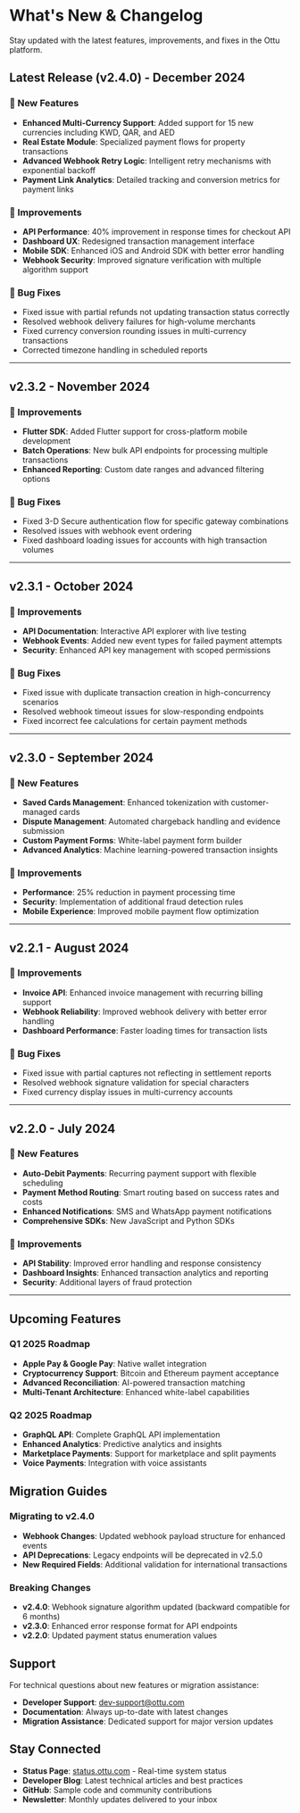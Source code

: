 # What's New & Changelog

Stay updated with the latest features, improvements, and fixes in the Ottu platform.

## Latest Release (v2.4.0) - December 2024

### 🎉 New Features
- **Enhanced Multi-Currency Support**: Added support for 15 new currencies including KWD, QAR, and AED
- **Real Estate Module**: Specialized payment flows for property transactions
- **Advanced Webhook Retry Logic**: Intelligent retry mechanisms with exponential backoff
- **Payment Link Analytics**: Detailed tracking and conversion metrics for payment links

### 🔧 Improvements
- **API Performance**: 40% improvement in response times for checkout API
- **Dashboard UX**: Redesigned transaction management interface
- **Mobile SDK**: Enhanced iOS and Android SDK with better error handling
- **Webhook Security**: Improved signature verification with multiple algorithm support

### 🐛 Bug Fixes
- Fixed issue with partial refunds not updating transaction status correctly
- Resolved webhook delivery failures for high-volume merchants
- Fixed currency conversion rounding issues in multi-currency transactions
- Corrected timezone handling in scheduled reports

---

## v2.3.2 - November 2024

### 🔧 Improvements
- **Flutter SDK**: Added Flutter support for cross-platform mobile development
- **Batch Operations**: New bulk API endpoints for processing multiple transactions
- **Enhanced Reporting**: Custom date ranges and advanced filtering options

### 🐛 Bug Fixes
- Fixed 3-D Secure authentication flow for specific gateway combinations
- Resolved issues with webhook event ordering
- Fixed dashboard loading issues for accounts with high transaction volumes

---

## v2.3.1 - October 2024

### 🔧 Improvements
- **API Documentation**: Interactive API explorer with live testing
- **Webhook Events**: Added new event types for failed payment attempts
- **Security**: Enhanced API key management with scoped permissions

### 🐛 Bug Fixes
- Fixed issue with duplicate transaction creation in high-concurrency scenarios
- Resolved webhook timeout issues for slow-responding endpoints
- Fixed incorrect fee calculations for certain payment methods

---

## v2.3.0 - September 2024

### 🎉 New Features
- **Saved Cards Management**: Enhanced tokenization with customer-managed cards
- **Dispute Management**: Automated chargeback handling and evidence submission
- **Custom Payment Forms**: White-label payment form builder
- **Advanced Analytics**: Machine learning-powered transaction insights

### 🔧 Improvements
- **Performance**: 25% reduction in payment processing time
- **Security**: Implementation of additional fraud detection rules
- **Mobile Experience**: Improved mobile payment flow optimization

---

## v2.2.1 - August 2024

### 🔧 Improvements
- **Invoice API**: Enhanced invoice management with recurring billing support
- **Webhook Reliability**: Improved webhook delivery with better error handling
- **Dashboard Performance**: Faster loading times for transaction lists

### 🐛 Bug Fixes
- Fixed issue with partial captures not reflecting in settlement reports
- Resolved webhook signature validation for special characters
- Fixed currency display issues in multi-currency accounts

---

## v2.2.0 - July 2024

### 🎉 New Features
- **Auto-Debit Payments**: Recurring payment support with flexible scheduling
- **Payment Method Routing**: Smart routing based on success rates and costs
- **Enhanced Notifications**: SMS and WhatsApp payment notifications
- **Comprehensive SDKs**: New JavaScript and Python SDKs

### 🔧 Improvements
- **API Stability**: Improved error handling and response consistency
- **Dashboard Insights**: Enhanced transaction analytics and reporting
- **Security**: Additional layers of fraud protection

---

## Upcoming Features

### Q1 2025 Roadmap
- **Apple Pay & Google Pay**: Native wallet integration
- **Cryptocurrency Support**: Bitcoin and Ethereum payment acceptance
- **Advanced Reconciliation**: AI-powered transaction matching
- **Multi-Tenant Architecture**: Enhanced white-label capabilities

### Q2 2025 Roadmap
- **GraphQL API**: Complete GraphQL API implementation
- **Enhanced Analytics**: Predictive analytics and insights
- **Marketplace Payments**: Support for marketplace and split payments
- **Voice Payments**: Integration with voice assistants

## Migration Guides

### Migrating to v2.4.0
- **Webhook Changes**: Updated webhook payload structure for enhanced events
- **API Deprecations**: Legacy endpoints will be deprecated in v2.5.0
- **New Required Fields**: Additional validation for international transactions

### Breaking Changes
- **v2.4.0**: Webhook signature algorithm updated (backward compatible for 6 months)
- **v2.3.0**: Enhanced error response format for API endpoints
- **v2.2.0**: Updated payment status enumeration values

## Support

For technical questions about new features or migration assistance:
- **Developer Support**: dev-support@ottu.com
- **Documentation**: Always up-to-date with latest changes
- **Migration Assistance**: Dedicated support for major version updates

## Stay Connected

- **Status Page**: [status.ottu.com](https://status.ottu.com) - Real-time system status
- **Developer Blog**: Latest technical articles and best practices
- **GitHub**: Sample code and community contributions
- **Newsletter**: Monthly updates delivered to your inbox